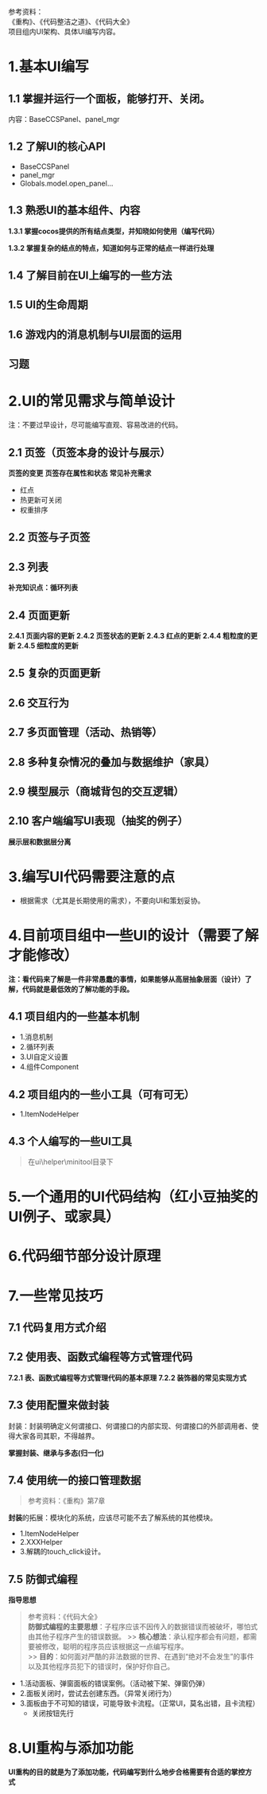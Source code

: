 参考资料：  
《重构》、《代码整洁之道》、《代码大全》  
项目组内UI架构、具体UI编写内容。

# 1.基本UI编写

## 1.1 掌握并运行一个面板，能够打开、关闭。
内容：BaseCCSPanel、panel_mgr
## 1.2 了解UI的核心API
- BaseCCSPanel
- panel_mgr
- Globals.model.open_panel...
## 1.3 熟悉UI的基本组件、内容

**1.3.1 掌握cocos提供的所有结点类型，并知晓如何使用（编写代码）**

**1.3.2 掌握复杂的结点的特点，知道如何与正常的结点一样进行处理**

## 1.4 了解目前在UI上编写的一些方法

## 1.5 UI的生命周期

## 1.6 游戏内的消息机制与UI层面的运用

## 习题

# 2.UI的常见需求与简单设计
注：不要过早设计，尽可能编写直观、容易改进的代码。
## 2.1 页签（页签本身的设计与展示）
**页签的变更**
**页签存在属性和状态**
**常见补充需求**
- 红点
- 热更新可关闭
- 权重排序
## 2.2 页签与子页签
## 2.3 列表
**补充知识点：循环列表**
## 2.4 页面更新
**2.4.1 页面内容的更新**
**2.4.2 页签状态的更新**
**2.4.3 红点的更新**
**2.4.4 粗粒度的更新**
**2.4.5 细粒度的更新**
## 2.5 复杂的页面更新
## 2.6 交互行为
## 2.7 多页面管理（活动、热销等）
## 2.8 多种复杂情况的叠加与数据维护（家具）
## 2.9 模型展示（商城背包的交互逻辑）
## 2.10 客户端编写UI表现（抽奖的例子）
**展示层和数据层分离**


# 3.编写UI代码需要注意的点
- 根据需求（尤其是长期使用的需求），不要向UI和策划妥协。

# 4.目前项目组中一些UI的设计（需要了解才能修改）
**注：看代码来了解是一件非常愚蠢的事情，如果能够从高层抽象层面（设计）了解，代码就是最低效的了解功能的手段。**
## 4.1 项目组内的一些基本机制
- 1.消息机制
- 2.循环列表
- 3.UI自定义设置
- 4.组件Component

## 4.2 项目组内的一些小工具（可有可无）
- 1.ItemNodeHelper

## 4.3 个人编写的一些UI工具
> 在ui\helper\minitool目录下

# 5.一个通用的UI代码结构（红小豆抽奖的UI例子、或家具）


# 6.代码细节部分设计原理

# 7.一些常见技巧
## 7.1 代码复用方式介绍

## 7.2 使用表、函数式编程等方式管理代码
**7.2.1 表、函数式编程等方式管理代码的基本原理**
**7.2.2 装饰器的常见实现方式**

## 7.3 使用配置来做封装
封装：封装明确定义何谓接口、何谓接口的内部实现、何谓接口的外部调用者、使得大家各司其职，不得越界。

**掌握封装、继承与多态(归一化)**

## 7.4 使用统一的接口管理数据
> 参考资料：《重构》第7章

**封装**的拓展：模块化的系统，应该尽可能不去了解系统的其他模块。
- 1.ItemNodeHelper
- 2.XXXHelper
- 3.解耦的touch_click设计。

## 7.5 防御式编程
**指导思想**
> 参考资料：《代码大全》  
> **防御式编程的主要思想**：子程序应该不因传入的数据错误而被破坏，哪怕式由其他子程序产生的错误数据。
	>> **核心想法**：承认程序都会有问题，都需要被修改，聪明的程序员应该根据这一点编写程序。  
	>> **目的**：如何面对严酷的非法数据的世界、在遇到“绝对不会发生”的事件以及其他程序员犯下的错误时，保护好你自己。

- 1.活动面板、弹窗面板的错误案例。（活动被下架、弹窗仍弹）
- 2.面板关闭时，尝试去创建东西。（异常关闭行为）
- 3.面板由于不可知的错误，可能导致卡流程。（正常UI，莫名出错，且卡流程）
  - 关闭按钮先行

# 8.UI重构与添加功能
**UI重构的目的就是为了添加功能，代码编写到什么地步合格需要有合适的掌控方式**
